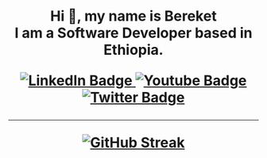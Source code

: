 <h1 align="center">
Hi 👋, my name is Bereket<br>
I am a Software Developer based in Ethiopia.
</p>

<div id="badges">
  <a href="https://www.linkedin.com/in/bereket-lemma">
    <img src="https://img.shields.io/badge/LinkedIn-blue?style=for-the-badge&logo=linkedin&logoColor=white" alt="LinkedIn Badge"/>
  </a>
  <a href="t.me/fa_con">
    <img src="https://img.shields.io/badge/Telegram-blue?style=for-the-badge&logo=telegram&logoColor=white" alt="Youtube Badge"/>
  </a>
  <a href="https://twitter.com/Berek_et">
    <img src="https://img.shields.io/badge/Twitter-blue?style=for-the-badge&logo=twitter&logoColor=white" alt="Twitter Badge"/>
  </a>
</div>

---
<span align="center">

[![GitHub Streak](https://streak-stats.demolab.com/?user=Bereky&theme=dark)](https://git.io/streak-stats)

</span>

